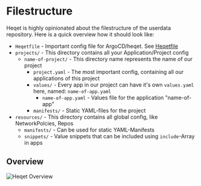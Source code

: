 # Filestructure

Heqet is highly opinionated about the filestructure of the userdata repository. Here is a quick overview how it should look like:

* `Heqetfile` - Important config file for ArgoCD/heqet. See [Heqetfile](/heqet/config/heqetfile)
* `projects/` - This directory contains all your Application/Project config
  * `name-of-project/` - This directory name represents the name of our project
    * `project.yaml` - The most important config, containing all our applications of this project
    * `values/` - Every app in our project can have it's own `values.yaml` here, named: `name-of-app.yaml`
      * `name-of-app.yaml` - Values file for the application "name-of-app"
    * `manifests/` - Static YAML-files for the project
* `resources/` - This directory contains all global config, like NetworkPolcies, Repos 
   * `manifests/` - Can be used for static YAML-Manifests
   * `snippets/` - Value snippets that can be included using `include`-Array in apps

## Overview

![Heqet Overview](https://lib42.github.io/heqet/assets/heqet-directory-overview.jpg)

